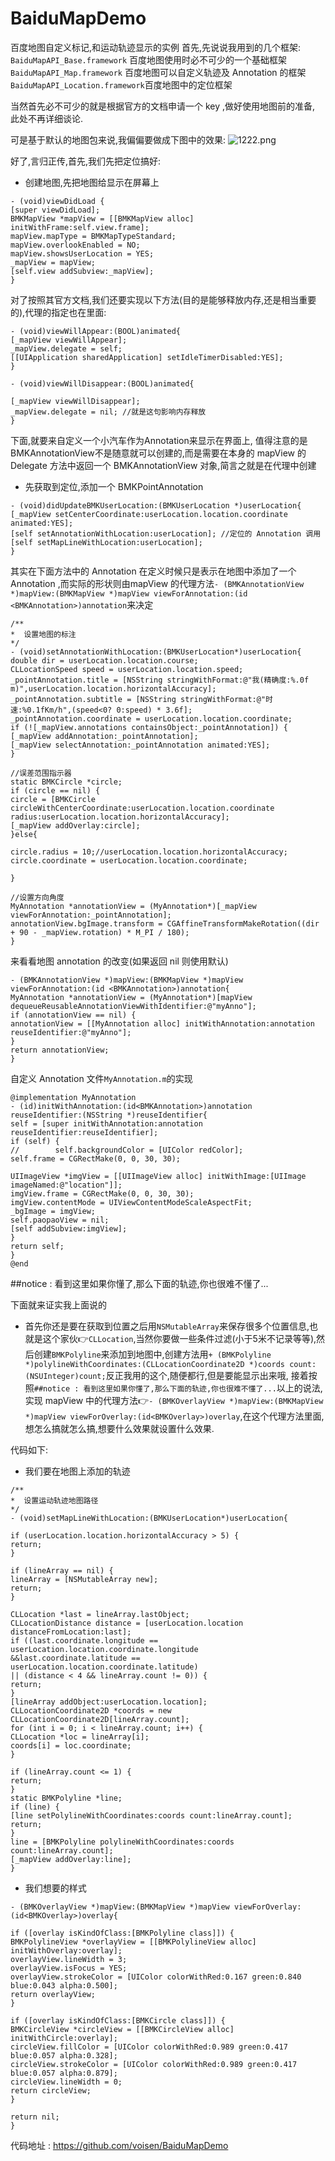 # BaiduMapDemo
百度地图自定义标记,和运动轨迹显示的实例
首先,先说说我用到的几个框架:
`BaiduMapAPI_Base.framework` 百度地图使用时必不可少的一个基础框架
`BaiduMapAPI_Map.framework` 百度地图可以自定义轨迹及 Annotation 的框架
`BaiduMapAPI_Location.framework`百度地图中的定位框架

当然首先必不可少的就是根据官方的文档申请一个 key ,做好使用地图前的准备, 此处不再详细谈论.

可是基于默认的地图包来说,我偏偏要做成下图中的效果:
![1222.png](http://upload-images.jianshu.io/upload_images/2752594-1d38c93a6a30b90e.png?imageMogr2/auto-orient/strip%7CimageView2/2/w/1240)

好了,言归正传,首先,我们先把定位搞好:
- 创建地图,先把地图给显示在屏幕上
````objc
- (void)viewDidLoad {
[super viewDidLoad];
BMKMapView *mapView = [[BMKMapView alloc] initWithFrame:self.view.frame];
mapView.mapType = BMKMapTypeStandard;
mapView.overlookEnabled = NO;
mapView.showsUserLocation = YES;
_mapView = mapView;
[self.view addSubview:_mapView];
}
````
对了按照其官方文档,我们还要实现以下方法(目的是能够释放内存,还是相当重要的),代理的指定也在里面:

````objc
- (void)viewWillAppear:(BOOL)animated{
[_mapView viewWillAppear];
_mapView.delegate = self;
[[UIApplication sharedApplication] setIdleTimerDisabled:YES];
}

- (void)viewWillDisappear:(BOOL)animated{

[_mapView viewWillDisappear];
_mapView.delegate = nil; //就是这句影响内存释放
}
````

下面,就要来自定义一个小汽车作为Annotation来显示在界面上, 值得注意的是 BMKAnnotationView不是随意就可以创建的,而是需要在本身的 mapView 的 Delegate 方法中返回一个 BMKAnnotationView 对象,简言之就是在代理中创建
- 先获取到定位,添加一个 BMKPointAnnotation

````objc
- (void)didUpdateBMKUserLocation:(BMKUserLocation *)userLocation{
[_mapView setCenterCoordinate:userLocation.location.coordinate animated:YES];
[self setAnnotationWithLocation:userLocation]; //定位的 Annotation 调用
[self setMapLineWithLocation:userLocation];
}
````

其实在下面方法中的 Annotation 在定义时候只是表示在地图中添加了一个 Annotation ,而实际的形状则由mapView 的代理方法`- (BMKAnnotationView *)mapView:(BMKMapView *)mapView viewForAnnotation:(id <BMKAnnotation>)annotation`来决定
````objc
/**
*  设置地图的标注
*/
- (void)setAnnotationWithLocation:(BMKUserLocation*)userLocation{
double dir = userLocation.location.course;
CLLocationSpeed speed = userLocation.location.speed;
_pointAnnotation.title = [NSString stringWithFormat:@"我(精确度:%.0f m)",userLocation.location.horizontalAccuracy];
_pointAnnotation.subtitle = [NSString stringWithFormat:@"时速:%0.1fKm/h",(speed<0? 0:speed) * 3.6f];
_pointAnnotation.coordinate = userLocation.location.coordinate;
if (![_mapView.annotations containsObject:_pointAnnotation]) {
[_mapView addAnnotation:_pointAnnotation];
[_mapView selectAnnotation:_pointAnnotation animated:YES];
}

//误差范围指示器
static BMKCircle *circle;
if (circle == nil) {
circle = [BMKCircle circleWithCenterCoordinate:userLocation.location.coordinate radius:userLocation.location.horizontalAccuracy];
[_mapView addOverlay:circle];
}else{

circle.radius = 10;//userLocation.location.horizontalAccuracy;
circle.coordinate = userLocation.location.coordinate;

}

//设置方向角度
MyAnnotation *annotationView = (MyAnnotation*)[_mapView viewForAnnotation:_pointAnnotation];
annotationView.bgImage.transform = CGAffineTransformMakeRotation((dir + 90 - _mapView.rotation) * M_PI / 180);
}
````

来看看地图 annotation 的改变(如果返回 nil 则使用默认)

````objc
- (BMKAnnotationView *)mapView:(BMKMapView *)mapView viewForAnnotation:(id <BMKAnnotation>)annotation{
MyAnnotation *annotationView = (MyAnnotation*)[mapView dequeueReusableAnnotationViewWithIdentifier:@"myAnno"];
if (annotationView == nil) {
annotationView = [[MyAnnotation alloc] initWithAnnotation:annotation reuseIdentifier:@"myAnno"];
}
return annotationView;
}
````
自定义 Annotation 文件`MyAnnotation.m`的实现
````objc
@implementation MyAnnotation
- (id)initWithAnnotation:(id<BMKAnnotation>)annotation reuseIdentifier:(NSString *)reuseIdentifier{
self = [super initWithAnnotation:annotation reuseIdentifier:reuseIdentifier];
if (self) {
//        self.backgroundColor = [UIColor redColor];
self.frame = CGRectMake(0, 0, 30, 30);

UIImageView *imgView = [[UIImageView alloc] initWithImage:[UIImage imageNamed:@"location"]];
imgView.frame = CGRectMake(0, 0, 30, 30);
imgView.contentMode = UIViewContentModeScaleAspectFit;
_bgImage = imgView;
self.paopaoView = nil;
[self addSubview:imgView];   
}
return self;
}
@end
````

##notice : 看到这里如果你懂了,那么下面的轨迹,你也很难不懂了...

下面就来证实我上面说的

- 首先你还是要在获取到位置之后用`NSMutableArray`来保存很多个位置信息,也就是这个家伙👉`CLLocation`,当然你要做一些条件过滤(小于5米不记录等等),然后创建`BMKPolyline`来添加到地图中,创建方法用`+ (BMKPolyline *)polylineWithCoordinates:(CLLocationCoordinate2D *)coords count:(NSUInteger)count;`反正我用的这个,随便都行,但是要能显示出来哦,
接着按照`##notice : 看到这里如果你懂了,那么下面的轨迹,你也很难不懂了...`以上的说法,实现 mapView 中的代理方法👉`- (BMKOverlayView *)mapView:(BMKMapView *)mapView viewForOverlay:(id<BMKOverlay>)overlay`,在这个代理方法里面,想怎么搞就怎么搞,想要什么效果就设置什么效果.

代码如下:

- 我们要在地图上添加的轨迹

````objc
/**
*  设置运动轨迹地图路径
*/
- (void)setMapLineWithLocation:(BMKUserLocation*)userLocation{

if (userLocation.location.horizontalAccuracy > 5) {
return;
}

if (lineArray == nil) {
lineArray = [NSMutableArray new];
return;
}

CLLocation *last = lineArray.lastObject;
CLLocationDistance distance = [userLocation.location distanceFromLocation:last];
if ((last.coordinate.longitude == userLocation.location.coordinate.longitude
&&last.coordinate.latitude == userLocation.location.coordinate.latitude)
|| (distance < 4 && lineArray.count != 0)) {
return;
}
[lineArray addObject:userLocation.location];
CLLocationCoordinate2D *coords = new CLLocationCoordinate2D[lineArray.count];
for (int i = 0; i < lineArray.count; i++) {
CLLocation *loc = lineArray[i];
coords[i] = loc.coordinate;
}

if (lineArray.count <= 1) {
return;
}
static BMKPolyline *line;
if (line) {
[line setPolylineWithCoordinates:coords count:lineArray.count];
return;
}
line = [BMKPolyline polylineWithCoordinates:coords count:lineArray.count];
[_mapView addOverlay:line];
}
````

- 我们想要的样式

````objc
- (BMKOverlayView *)mapView:(BMKMapView *)mapView viewForOverlay:(id<BMKOverlay>)overlay{

if ([overlay isKindOfClass:[BMKPolyline class]]) {
BMKPolylineView *overlayView = [[BMKPolylineView alloc] initWithOverlay:overlay];
overlayView.lineWidth = 3;
overlayView.isFocus = YES;
overlayView.strokeColor = [UIColor colorWithRed:0.167 green:0.840 blue:0.043 alpha:0.500];
return overlayView;
}

if ([overlay isKindOfClass:[BMKCircle class]]) {
BMKCircleView *circleView = [[BMKCircleView alloc] initWithCircle:overlay];
circleView.fillColor = [UIColor colorWithRed:0.989 green:0.417 blue:0.057 alpha:0.328];
circleView.strokeColor = [UIColor colorWithRed:0.989 green:0.417 blue:0.057 alpha:0.879];
circleView.lineWidth = 0;
return circleView;
}

return nil;
}
````

代码地址 :  https://github.com/voisen/BaiduMapDemo